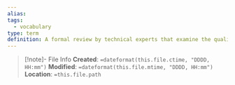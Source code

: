 ```yaml
---
alias: 
tags:
  - vocabulary
type: term
definition: A formal review by technical experts that examine the quality of a work product and identify discrepancies from specifications and standards.
---
```

> [!note]- File Info
> **Created**:  `=dateformat(this.file.ctime, "DDDD, HH:mm")`
> **Modified**: `=dateformat(this.file.mtime, "DDDD, HH:mm")` 
> **Location**: `=this.file.path`